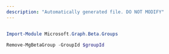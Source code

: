 ```yaml
---
description: "Automatically generated file. DO NOT MODIFY"
---
```


```powershell

Import-Module Microsoft.Graph.Beta.Groups

Remove-MgBetaGroup -GroupId $groupId

```